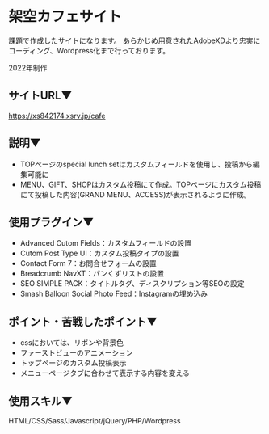 # 架空カフェサイト
課題で作成したサイトになります。 あらかじめ用意されたAdobeXDより忠実にコーディング、Wordpress化まで行っております。

2022年制作

## サイトURL▼
https://xs842174.xsrv.jp/cafe

## 説明▼
- TOPページのspecial lunch setはカスタムフィールドを使用し、投稿から編集可能に
- MENU、GIFT、SHOPはカスタム投稿にて作成。TOPページにカスタム投稿にて投稿した内容(GRAND MENU、ACCESS)が表示されるように作成。

## 使用プラグイン▼
- Advanced Cutom Fields：カスタムフィールドの設置
- Cutom Post Type UI：カスタム投稿タイプの設置
- Contact Form 7：お問合せフォームの設置
- Breadcrumb NavXT：パンくずリストの設置
- SEO SIMPLE PACK：タイトルタグ、ディスクリプション等SEOの設定
- Smash Balloon Social Photo Feed：Instagramの埋め込み

## ポイント・苦戦したポイント▼
- cssにおいては、リボンや背景色
- ファーストビューのアニメーション
- トップページのカスタム投稿表示
- メニューページタブに合わせて表示する内容を変える

## 使用スキル▼
HTML/CSS/Sass/Javascript/jQuery/PHP/Wordpress
